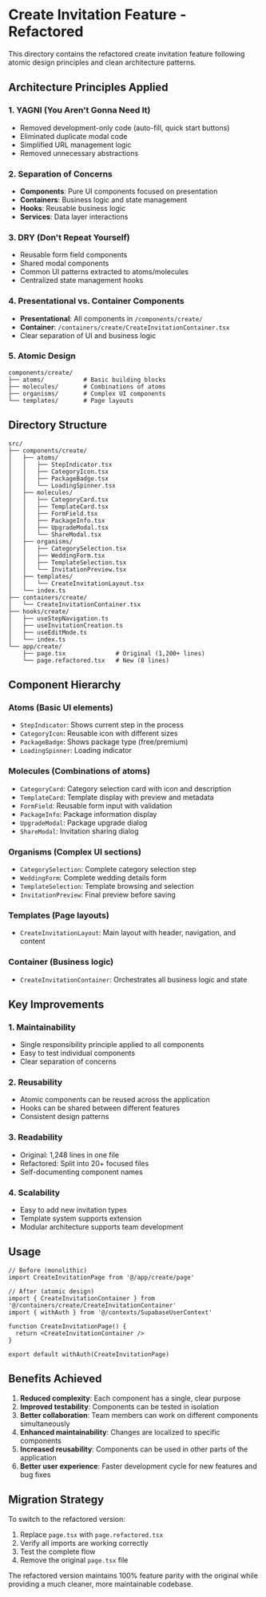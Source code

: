 # Create Invitation Feature - Refactored

This directory contains the refactored create invitation feature following atomic design principles and clean architecture patterns.

## Architecture Principles Applied

### 1. YAGNI (You Aren't Gonna Need It)
- Removed development-only code (auto-fill, quick start buttons)
- Eliminated duplicate modal code
- Simplified URL management logic
- Removed unnecessary abstractions

### 2. Separation of Concerns
- **Components**: Pure UI components focused on presentation
- **Containers**: Business logic and state management
- **Hooks**: Reusable business logic
- **Services**: Data layer interactions

### 3. DRY (Don't Repeat Yourself)
- Reusable form field components
- Shared modal components
- Common UI patterns extracted to atoms/molecules
- Centralized state management hooks

### 4. Presentational vs. Container Components
- **Presentational**: All components in `/components/create/`
- **Container**: `/containers/create/CreateInvitationContainer.tsx`
- Clear separation of UI and business logic

### 5. Atomic Design
```
components/create/
├── atoms/           # Basic building blocks
├── molecules/       # Combinations of atoms
├── organisms/       # Complex UI components
└── templates/       # Page layouts
```

## Directory Structure

```
src/
├── components/create/
│   ├── atoms/
│   │   ├── StepIndicator.tsx
│   │   ├── CategoryIcon.tsx
│   │   ├── PackageBadge.tsx
│   │   └── LoadingSpinner.tsx
│   ├── molecules/
│   │   ├── CategoryCard.tsx
│   │   ├── TemplateCard.tsx
│   │   ├── FormField.tsx
│   │   ├── PackageInfo.tsx
│   │   ├── UpgradeModal.tsx
│   │   └── ShareModal.tsx
│   ├── organisms/
│   │   ├── CategorySelection.tsx
│   │   ├── WeddingForm.tsx
│   │   ├── TemplateSelection.tsx
│   │   └── InvitationPreview.tsx
│   ├── templates/
│   │   └── CreateInvitationLayout.tsx
│   └── index.ts
├── containers/create/
│   └── CreateInvitationContainer.tsx
├── hooks/create/
│   ├── useStepNavigation.ts
│   ├── useInvitationCreation.ts
│   ├── useEditMode.ts
│   └── index.ts
└── app/create/
    ├── page.tsx              # Original (1,200+ lines)
    └── page.refactored.tsx   # New (8 lines)
```

## Component Hierarchy

### Atoms (Basic UI elements)
- `StepIndicator`: Shows current step in the process
- `CategoryIcon`: Reusable icon with different sizes
- `PackageBadge`: Shows package type (free/premium)
- `LoadingSpinner`: Loading indicator

### Molecules (Combinations of atoms)
- `CategoryCard`: Category selection card with icon and description
- `TemplateCard`: Template display with preview and metadata
- `FormField`: Reusable form input with validation
- `PackageInfo`: Package information display
- `UpgradeModal`: Package upgrade dialog
- `ShareModal`: Invitation sharing dialog

### Organisms (Complex UI sections)
- `CategorySelection`: Complete category selection step
- `WeddingForm`: Complete wedding details form
- `TemplateSelection`: Template browsing and selection
- `InvitationPreview`: Final preview before saving

### Templates (Page layouts)
- `CreateInvitationLayout`: Main layout with header, navigation, and content

### Container (Business logic)
- `CreateInvitationContainer`: Orchestrates all business logic and state

## Key Improvements

### 1. Maintainability
- Single responsibility principle applied to all components
- Easy to test individual components
- Clear separation of concerns

### 2. Reusability
- Atomic components can be reused across the application
- Hooks can be shared between different features
- Consistent design patterns

### 3. Readability
- Original: 1,248 lines in one file
- Refactored: Split into 20+ focused files
- Self-documenting component names

### 4. Scalability
- Easy to add new invitation types
- Template system supports extension
- Modular architecture supports team development

## Usage

```tsx
// Before (monolithic)
import CreateInvitationPage from '@/app/create/page'

// After (atomic design)
import { CreateInvitationContainer } from '@/containers/create/CreateInvitationContainer'
import { withAuth } from '@/contexts/SupabaseUserContext'

function CreateInvitationPage() {
  return <CreateInvitationContainer />
}

export default withAuth(CreateInvitationPage)
```

## Benefits Achieved

1. **Reduced complexity**: Each component has a single, clear purpose
2. **Improved testability**: Components can be tested in isolation
3. **Better collaboration**: Team members can work on different components simultaneously
4. **Enhanced maintainability**: Changes are localized to specific components
5. **Increased reusability**: Components can be used in other parts of the application
6. **Better user experience**: Faster development cycle for new features and bug fixes

## Migration Strategy

To switch to the refactored version:

1. Replace `page.tsx` with `page.refactored.tsx`
2. Verify all imports are working correctly
3. Test the complete flow
4. Remove the original `page.tsx` file

The refactored version maintains 100% feature parity with the original while providing a much cleaner, more maintainable codebase.
